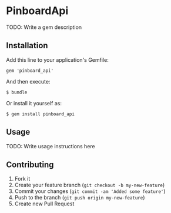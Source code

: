 # PinboardApi

TODO: Write a gem description

## Installation

Add this line to your application's Gemfile:

    gem 'pinboard_api'

And then execute:

    $ bundle

Or install it yourself as:

    $ gem install pinboard_api

## Usage

TODO: Write usage instructions here

## Contributing

1. Fork it
2. Create your feature branch (`git checkout -b my-new-feature`)
3. Commit your changes (`git commit -am 'Added some feature'`)
4. Push to the branch (`git push origin my-new-feature`)
5. Create new Pull Request
